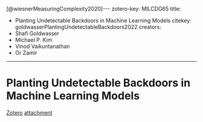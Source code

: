 [@wiesnerMeasuringComplexity2020]---
zotero-key: MILCDG65
title:
  - Planting Undetectable Backdoors in Machine Learning Models
citekey: goldwasserPlantingUndetectableBackdoors2022
creators:
  - Shafi Goldwasser
  - Michael P. Kim
  - Vinod Vaikuntanathan
  - Or Zamir
---
# Planting Undetectable Backdoors in Machine Learning Models

[Zotero](zotero://select/library/items/MILCDG65) [attachment](<file:///home/michaelt/Insync/m@tarlton.info/Google Drive/06. Zotero/storage/Y479RVJ7/attachments:Goldwasser et al_2022_Planting Undetectable Backdoors in Machine Learning Models.pdf>)


